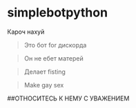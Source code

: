 # simplebotpython
Кароч нахуй
> Это бот for дискорда 

> Он не ебет матерей

> Делает fisting

> Make gay sex

##ОТНОСИТЕСЬ К НЕМУ С УВАЖЕНИЕМ

